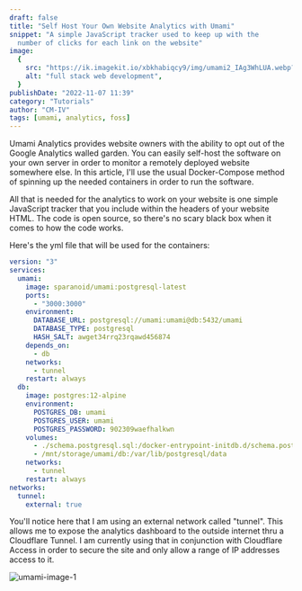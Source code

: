 ```yaml
---
draft: false
title: "Self Host Your Own Website Analytics with Umami"
snippet: "A simple JavaScript tracker used to keep up with the
  number of clicks for each link on the website"
image:
  {
    src: "https://ik.imagekit.io/xbkhabiqcy9/img/umami2_IAg3WhLUA.webp?updatedAt=1667840164653",
    alt: "full stack web development",
  }
publishDate: "2022-11-07 11:39"
category: "Tutorials"
author: "CM-IV"
tags: [umami, analytics, foss]
---
```


U﻿mami Analytics provides website owners with the ability to opt out of the Google Analytics walled garden. You can easily self-host the software on your own server in order to monitor a remotely deployed website somewhere else. In this article, I'll use the usual Docker-Compose method of spinning up the needed containers in order to run the software.

A﻿ll that is needed for the analytics to work on your website is one simple JavaScript tracker that you include within the headers of your website HTML. The code is open source, so there's no scary black box when it comes to how the code works.

H﻿ere's the yml file that will be used for the containers:

```yaml
version: "3"
services:
  umami:
    image: sparanoid/umami:postgresql-latest
    ports:
      - "3000:3000"
    environment:
      DATABASE_URL: postgresql://umami:umami@db:5432/umami
      DATABASE_TYPE: postgresql
      HASH_SALT: awget34rrq23rqawd456874
    depends_on:
      - db
    networks:
      - tunnel
    restart: always
  db:
    image: postgres:12-alpine
    environment:
      POSTGRES_DB: umami
      POSTGRES_USER: umami
      POSTGRES_PASSWORD: 902309waefhalkwn
    volumes:
      - ./schema.postgresql.sql:/docker-entrypoint-initdb.d/schema.postgresql.sql:ro
      - /mnt/storage/umami/db:/var/lib/postgresql/data
    networks:
      - tunnel
    restart: always
networks:
  tunnel:
    external: true
```

Y﻿ou'll notice here that I am using an external network called "tunnel". This allows me to expose the analytics dashboard to the outside internet thru a Cloudflare Tunnel. I am currently using that in conjunction with Cloudflare Access in order to secure the site and only allow a range of IP addresses access to it.

<img class="image" alt="umami-image-1" src="https://ik.imagekit.io/xbkhabiqcy9/img/umami2_IAg3WhLUA.webp?ik-sdk-version=javascript-1.4.3&updatedAt=1667840164653" width={860} height={392} />
